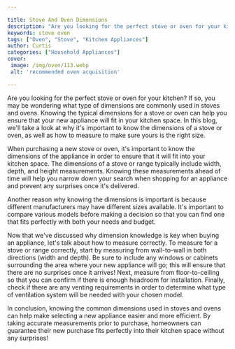 ```yaml
---

title: Stove And Oven Dimensions
description: "Are you looking for the perfect stove or oven for your kitchen? If so, you may be wondering what type of dimensions are commonly u...take a moment to check it out "
keywords: stove oven
tags: ["Oven", "Stove", "Kitchen Appliances"]
author: Curtis
categories: ["Household Appliances"]
cover: 
 image: /img/oven/113.webp
 alt: 'recommended oven acquisition'

---
```


Are you looking for the perfect stove or oven for your kitchen? If so, you may be wondering what type of dimensions are commonly used in stoves and ovens. Knowing the typical dimensions for a stove or oven can help you ensure that your new appliance will fit in your kitchen space. In this blog, we'll take a look at why it's important to know the dimensions of a stove or oven, as well as how to measure to make sure yours is the right size.

When purchasing a new stove or oven, it's important to know the dimensions of the appliance in order to ensure that it will fit into your kitchen space. The dimensions of a stove or range typically include width, depth, and height measurements. Knowing these measurements ahead of time will help you narrow down your search when shopping for an appliance and prevent any surprises once it's delivered. 

Another reason why knowing the dimensions is important is because different manufacturers may have different sizes available. It's important to compare various models before making a decision so that you can find one that fits perfectly with both your needs and budget. 

Now that we've discussed why dimension knowledge is key when buying an appliance, let's talk about how to measure correctly. To measure for a stove or range correctly, start by measuring from wall-to-wall in both directions (width and depth). Be sure to include any windows or cabinets surrounding the area where your new appliance will go; this will ensure that there are no surprises once it arrives! Next, measure from floor-to-ceiling so that you can confirm if there is enough headroom for installation. Finally, check if there are any venting requirements in order to determine what type of ventilation system will be needed with your chosen model. 

In conclusion, knowing the common dimensions used in stoves and ovens can help make selecting a new appliance easier and more efficient. By taking accurate measurements prior to purchase, homeowners can guarantee their new purchase fits perfectly into their kitchen space without any surprises!
